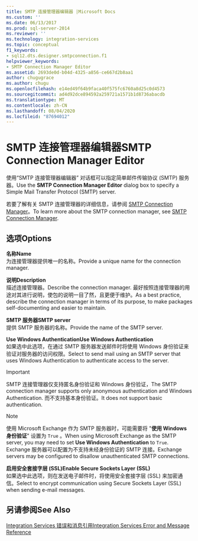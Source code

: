 ```yaml
---
title: SMTP 连接管理器编辑器 |Microsoft Docs
ms.custom: ''
ms.date: 06/13/2017
ms.prod: sql-server-2014
ms.reviewer: ''
ms.technology: integration-services
ms.topic: conceptual
f1_keywords:
- sql12.dts.designer.smtpconnection.f1
helpviewer_keywords:
- SMTP Connection Manager Editor
ms.assetid: 2693de0d-b04d-4325-a856-ce667d2b8aa1
author: chugugrace
ms.author: chugu
ms.openlocfilehash: e14ed49f64b9faca40f575fc6760a8d25c0d4573
ms.sourcegitcommit: ad4d92dce894592a259721a1571b1d8736abacdb
ms.translationtype: MT
ms.contentlocale: zh-CN
ms.lasthandoff: 08/04/2020
ms.locfileid: "87694012"
---
```

# <a name="smtp-connection-manager-editor"></a><span data-ttu-id="789e6-102">SMTP 连接管理器编辑器</span><span class="sxs-lookup"><span data-stu-id="789e6-102">SMTP Connection Manager Editor</span></span>
  <span data-ttu-id="789e6-103">使用“SMTP 连接管理器编辑器”  对话框可以指定简单邮件传输协议 (SMTP) 服务器。</span><span class="sxs-lookup"><span data-stu-id="789e6-103">Use the **SMTP Connection Manager Editor** dialog box to specify a Simple Mail Transfer Protocol (SMTP) server.</span></span>  
  
 <span data-ttu-id="789e6-104">若要了解有关 SMTP 连接管理器的详细信息，请参阅 [SMTP Connection Manager](connection-manager/smtp-connection-manager.md)。</span><span class="sxs-lookup"><span data-stu-id="789e6-104">To learn more about the SMTP connection manager, see [SMTP Connection Manager](connection-manager/smtp-connection-manager.md).</span></span>  
  
## <a name="options"></a><span data-ttu-id="789e6-105">选项</span><span class="sxs-lookup"><span data-stu-id="789e6-105">Options</span></span>  
 <span data-ttu-id="789e6-106">**名称**</span><span class="sxs-lookup"><span data-stu-id="789e6-106">**Name**</span></span>  
 <span data-ttu-id="789e6-107">为连接管理器提供唯一的名称。</span><span class="sxs-lookup"><span data-stu-id="789e6-107">Provide a unique name for the connection manager.</span></span>  
  
 <span data-ttu-id="789e6-108">**说明**</span><span class="sxs-lookup"><span data-stu-id="789e6-108">**Description**</span></span>  
 <span data-ttu-id="789e6-109">描述连接管理器。</span><span class="sxs-lookup"><span data-stu-id="789e6-109">Describe the connection manager.</span></span> <span data-ttu-id="789e6-110">最好按照连接管理器的用途对其进行说明，使包的说明一目了然，且更便于维护。</span><span class="sxs-lookup"><span data-stu-id="789e6-110">As a best practice, describe the connection manager in terms of its purpose, to make packages self-documenting and easier to maintain.</span></span>  
  
 <span data-ttu-id="789e6-111">**SMTP 服务器**</span><span class="sxs-lookup"><span data-stu-id="789e6-111">**SMTP server**</span></span>  
 <span data-ttu-id="789e6-112">提供 SMTP 服务器的名称。</span><span class="sxs-lookup"><span data-stu-id="789e6-112">Provide the name of the SMTP server.</span></span>  
  
 <span data-ttu-id="789e6-113">**Use Windows Authentication**</span><span class="sxs-lookup"><span data-stu-id="789e6-113">**Use Windows Authentication**</span></span>  
 <span data-ttu-id="789e6-114">如果选中此选项，在通过 SMTP 服务器发送邮件时将使用 Windows 身份验证来验证对服务器的访问权限。</span><span class="sxs-lookup"><span data-stu-id="789e6-114">Select to send mail using an SMTP server that uses Windows Authentication to authenticate access to the server.</span></span>  
  
> [!IMPORTANT]  
>  <span data-ttu-id="789e6-115">SMTP 连接管理器仅支持匿名身份验证和 Windows 身份验证，</span><span class="sxs-lookup"><span data-stu-id="789e6-115">The SMTP connection manager supports only anonymous authentication and Windows Authentication.</span></span> <span data-ttu-id="789e6-116">而不支持基本身份验证。</span><span class="sxs-lookup"><span data-stu-id="789e6-116">It does not support basic authentication.</span></span>  
  
> [!NOTE]  
>  <span data-ttu-id="789e6-117">使用 Microsoft Exchange 作为 SMTP 服务器时，可能需要将 "**使用 Windows 身份验证**" 设置为 `True` 。</span><span class="sxs-lookup"><span data-stu-id="789e6-117">When using Microsoft Exchange as the SMTP server, you may need to set **Use Windows Authentication** to `True`.</span></span> <span data-ttu-id="789e6-118">Exchange 服务器可以配置为不支持未经身份验证的 SMTP 连接。</span><span class="sxs-lookup"><span data-stu-id="789e6-118">Exchange servers may be configured to disallow unauthenticated SMTP connections.</span></span>  
  
 <span data-ttu-id="789e6-119">**启用安全套接字层 (SSL)**</span><span class="sxs-lookup"><span data-stu-id="789e6-119">**Enable Secure Sockets Layer (SSL)**</span></span>  
 <span data-ttu-id="789e6-120">如果选中此选项，则在发送电子邮件时，将使用安全套接字层 (SSL) 来加密通信。</span><span class="sxs-lookup"><span data-stu-id="789e6-120">Select to encrypt communication using Secure Sockets Layer (SSL) when sending e-mail messages.</span></span>  
  
## <a name="see-also"></a><span data-ttu-id="789e6-121">另请参阅</span><span class="sxs-lookup"><span data-stu-id="789e6-121">See Also</span></span>  
 [<span data-ttu-id="789e6-122">Integration Services 错误和消息引用</span><span class="sxs-lookup"><span data-stu-id="789e6-122">Integration Services Error and Message Reference</span></span>](../../2014/integration-services/integration-services-error-and-message-reference.md)  
  
  
